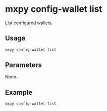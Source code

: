 # mxpy config-wallet list

List configured wallets.

## Usage

```bash
mxpy config-wallet list
```

## Parameters

None.

## Example

```bash
mxpy config-wallet list
